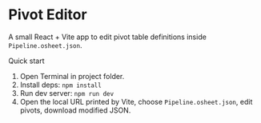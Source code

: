 # Pivot Editor

A small React + Vite app to edit pivot table definitions inside `Pipeline.osheet.json`.

Quick start

1. Open Terminal in project folder.
2. Install deps: `npm install`
3. Run dev server: `npm run dev`
4. Open the local URL printed by Vite, choose `Pipeline.osheet.json`, edit pivots, download modified JSON.
